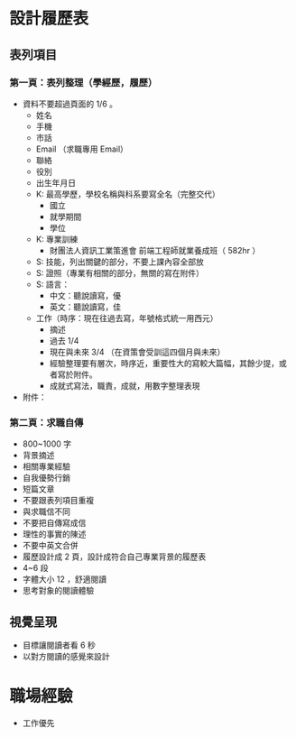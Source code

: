 # 設計履歷表

## 表列項目

### 第一頁：表列整理（學經歷，履歷）

- 資料不要超過頁面的 1/6 。
  - 姓名
  - 手機
  - 市話
  - Email （求職專用 Email）
  - 聯絡
  - 役別
  - 出生年月日
  - K: 最高學歷，學校名稱與科系要寫全名（完整交代）
    - 國立
    - 就學期間
    - 學位
  - K: 專業訓練
    - 財團法人資訊工業策進會 前端工程師就業養成班（ 582hr ）
  - S: 技能，列出關鍵的部分，不要上課內容全部放
  - S: 證照（專業有相關的部分，無關的寫在附件）
  - S: 語言：
    - 中文：聽說讀寫，優
    - 英文：聽說讀寫，佳
  - 工作（時序：現在往過去寫，年號格式統一用西元）
    - 摘述
    - 過去 1/4
    - 現在與未來 3/4 （在資策會受訓這四個月與未來）
    - 經驗整理要有層次，時序近，重要性大的寫較大篇幅，其餘少提，或者寫於附件。
    - 成就式寫法，職責，成就，用數字整理表現
- 附件：

### 第二頁：求職自傳

- 800~1000 字
- 背景摘述
- 相關專業經驗
- 自我優勢行銷
- 短篇文章
- 不要跟表列項目重複
- 與求職信不同
- 不要把自傳寫成信
- 理性的事實的陳述
- 不要中英文合併
- 履歷設計成 2 頁，設計成符合自己專業背景的履歷表
- 4~6 段
- 字體大小 12 ，舒適閱讀
- 思考對象的閱讀體驗

## 視覺呈現

- 目標讓閱讀者看 6 秒
- 以對方閱讀的感覺來設計

# 職場經驗

- 工作優先

